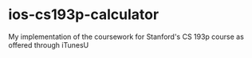 # ios-cs193p-calculator
My implementation of the coursework for Stanford's CS 193p course as offered through iTunesU
